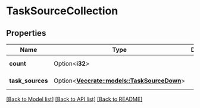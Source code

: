 # TaskSourceCollection

## Properties

Name | Type | Description | Notes
------------ | ------------- | ------------- | -------------
**count** | Option<**i32**> |  | [optional][readonly]
**task_sources** | Option<[**Vec<crate::models::TaskSourceDown>**](task_source_down.md)> |  | [optional][readonly]

[[Back to Model list]](../README.md#documentation-for-models) [[Back to API list]](../README.md#documentation-for-api-endpoints) [[Back to README]](../README.md)


